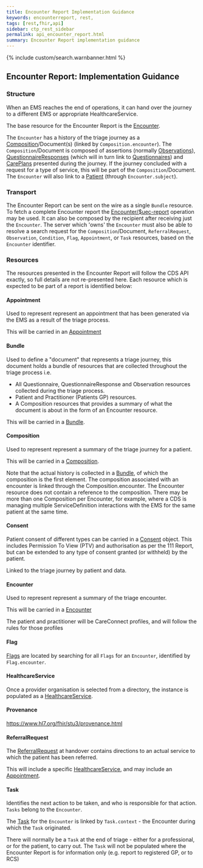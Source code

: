 ```yaml
---
title: Encounter Report Implementation Guidance
keywords: encounterreport, rest,
tags: [rest,fhir,api]
sidebar: ctp_rest_sidebar
permalink: api_encounter_report.html
summary: Encounter Report implementation guidance 
---
```


{% include custom/search.warnbanner.html %}


## Encounter Report: Implementation Guidance ##
### Structure ###
When an EMS reaches the end of operations, it can hand over the journey to a different EMS or appropriate HealthcareService.

[Appointment]: #Appointment
[Bundle]: #Bundle
[CarePlan]: api_care_plan.html
[Composition]: api_composition.html
[Consent]: api_consent.html
[Encounter]: api_encounter_na.html
[Flag]: #Flag
[HealthcareService]: api_healthcare_service.html
[Observation]: api_observation.html
[Patient]: api_patient.html
[QuestionnaireResponse]: api_questionnaire_response.html
[Questionnaire]: api_questionnaire.html
[ReferralRequest]: api_referral_request.html
[Task]: #Task

The base resource for the Encounter Report is the [Encounter][].

The `Encounter` has a history of the triage journey as a [Composition][]/Document(s) (linked by `Composition.encounter`). The `Composition`/Document is composed of assertions (normally [Observations][Observation]), [QuestionnaireResponses][QuestionnaireResponse] (which will in turn link to [Questionnaires][Questionnaire]) and [CarePlans][CarePlan] presented during the journey. If the journey concluded with a request for a type of service, this will be part of the `Composition`/Document. The `Encounter` will also link to a [Patient][] (through `Encounter.subject`).

### Transport ###
The Encounter Report can be sent on the wire as a single `Bundle` resource. To fetch a complete Encounter report the [Encounter/$uec-report](api_post_uec_report.html) operation may be used. It can also be composed by the recipient after receiving just the `Encounter`. The server which 'owns' the `Encounter` must also be able to resolve a search request for the `Composition`/Document, `ReferralRequest`, `Observation`, `Condition`, `Flag`, `Appointment`, or `Task` resources, based on the `Encounter` identifier.

### Resources ###

The resources presented in the Encounter Report will follow the CDS API exactly, so full details are not re-presented here. Each resource which is expected to be part of a report is identified below:

#### Appointment ####

Used to represent represent an appointment that has been generated via the EMS as a result of the triage process.

This will be carried in an [Appointment](https://www.hl7.org/fhir/STU3/appointment.html)

#### Bundle ####
Used to define a "document" that represents a triage journey, this document holds a bundle of resources that are collected throughout the triage process i.e.

-   All Questionnaire, QuestionnaireResponse and Observation resources collected during the triage process.
-   Patient and Practitioner (Patients GP) resources.
-   A Composition resources that provides a summary of what the document is about in the form of an Encounter resource.

This will be carried in a [Bundle](http://hl7.org/fhir/STU3/bundle.html).

#### Composition ####
Used to represent represent a summary of the triage journey for a patient.

This will be carried in a [Composition](http://hl7.org/fhir/STU3/Composition.html).

Note that the actual history is collected in a [Bundle][], of which the composition is the first element. The composition associated with an encounter is linked through the Composition.encounter. The Encounter resource does not contain a reference to the composition. There may be more than one Composition per Encounter, for example, where a CDS is managing multiple ServiceDefinition interactions with the EMS for the same patient at the same time.

#### Consent ####
Patient consent of different types can be carried in a [Consent][] object. This includes Permission To View (PTV) and authorisation as per the 111 Report, but can be extended to any type of consent granted (or withheld) by the patient.

Linked to the triage journey by patient and data.

#### Encounter ####
Used to represent represent a summary of the triage encounter.

This will be carried in a [Encounter](http://hl7.org/fhir/STU3/Encounter.html)

The patient and practitioner will be CareConnect profiles, and will follow the rules for those profiles

#### Flag ####

[Flags](https://www.hl7.org/fhir/stu3/flag.html) are located by searching for all `Flags` for an `Encounter`, identified by `Flag.encounter`.

#### HealthcareService ####

Once a provider organisation is selected from a directory, the instance is populated as a [HealthcareService](http://hl7.org/fhir/STU3/healthcareservice.html).

#### Provenance ####

https://www.hl7.org/fhir/stu3/provenance.html

#### ReferralRequest ####
The [ReferralRequest](https://www.hl7.org/fhir/stu3/referralrequest.html) at handover contains directions to an actual service to which the patient has been referred.

This will include a specific [HealthcareService][], and may include an [Appointment][].

#### Task ####

Identifies the next action to be taken, and who is responsible for that action. `Tasks` belong to the `Encounter`.

The [Task](https://www.hl7.org/fhir/stu3/task.html) for the `Encounter` is linked by `Task.context` - the Encounter during which the `Task` originated.

There will normally be a `Task` at the end of triage - either for a professional, or for the patient, to carry out. The `Task` will not be populated where the Encounter Report is for information only (e.g. report to registered GP, or to RCS)
